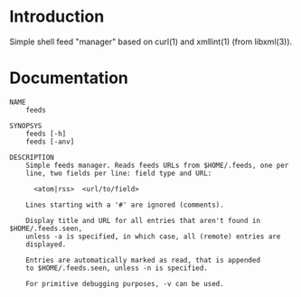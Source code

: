 # Introduction
Simple shell feed "manager" based on curl(1) and xmllint(1) (from libxml(3)).

# Documentation

    NAME
    	feeds

    SYNOPSYS
    	feeds [-h]
    	feeds [-anv]

    DESCRIPTION
    	Simple feeds manager. Reads feeds URLs from $HOME/.feeds, one per
    	line, two fields per line: field type and URL:

    	  <atom|rss>  <url/to/field>

    	Lines starting with a '#' are ignored (comments).

    	Display title and URL for all entries that aren't found in $HOME/.feeds.seen,
    	unless -a is specified, in which case, all (remote) entries are
    	displayed.

    	Entries are automatically marked as read, that is appended
    	to $HOME/.feeds.seen, unless -n is specified.

    	For primitive debugging purposes, -v can be used.

